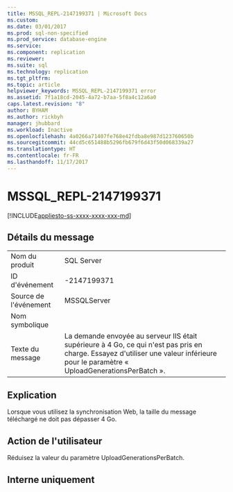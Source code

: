 ```yaml
---
title: MSSQL_REPL-2147199371 | Microsoft Docs
ms.custom: 
ms.date: 03/01/2017
ms.prod: sql-non-specified
ms.prod_service: database-engine
ms.service: 
ms.component: replication
ms.reviewer: 
ms.suite: sql
ms.technology: replication
ms.tgt_pltfrm: 
ms.topic: article
helpviewer_keywords: MSSQL_REPL-2147199371 error
ms.assetid: 7f1a18cd-2045-4a72-b7aa-5f8a4c12a6a0
caps.latest.revision: "8"
author: BYHAM
ms.author: rickbyh
manager: jhubbard
ms.workload: Inactive
ms.openlocfilehash: 4a0266a71407fe768e42fdba8e987d123760650b
ms.sourcegitcommit: 44cd5c651488b5296fb679f6d43f50d068339a27
ms.translationtype: HT
ms.contentlocale: fr-FR
ms.lasthandoff: 11/17/2017
---
```

# <a name="mssqlrepl-2147199371"></a>MSSQL_REPL-2147199371
[!INCLUDE[appliesto-ss-xxxx-xxxx-xxx-md](../../includes/appliesto-ss-xxxx-xxxx-xxx-md.md)]
    
## <a name="message-details"></a>Détails du message  
  
|||  
|-|-|  
|Nom du produit|SQL Server|  
|ID d'événement|-2147199371|  
|Source de l'événement|MSSQLServer|  
|Nom symbolique||  
|Texte du message|La demande envoyée au serveur IIS était supérieure à 4 Go, ce qui n'est pas pris en charge. Essayez d'utiliser une valeur inférieure pour le paramètre « UploadGenerationsPerBatch ».|  
  
## <a name="explanation"></a>Explication  
 Lorsque vous utilisez la synchronisation Web, la taille du message téléchargé ne doit pas dépasser 4 Go.  
  
## <a name="user-action"></a>Action de l'utilisateur  
 Réduisez la valeur du paramètre UploadGenerationsPerBatch.  
  
## <a name="internal-only"></a>Interne uniquement  
  
